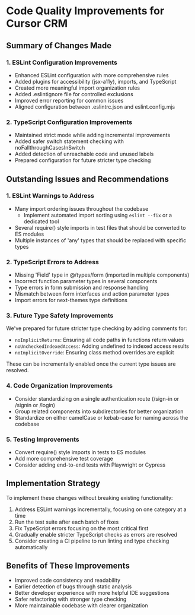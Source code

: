 # Code Quality Improvements for Cursor CRM

## Summary of Changes Made

### 1. ESLint Configuration Improvements
- Enhanced ESLint configuration with more comprehensive rules
- Added plugins for accessibility (jsx-a11y), imports, and TypeScript
- Created more meaningful import organization rules
- Added .eslintignore file for controlled exclusions
- Improved error reporting for common issues
- Aligned configuration between .eslintrc.json and eslint.config.mjs

### 2. TypeScript Configuration Improvements
- Maintained strict mode while adding incremental improvements
- Added safer switch statement checking with noFallthroughCasesInSwitch
- Added detection of unreachable code and unused labels
- Prepared configuration for future stricter type checking

## Outstanding Issues and Recommendations

### 1. ESLint Warnings to Address
- Many import ordering issues throughout the codebase
  - Implement automated import sorting using `eslint --fix` or a dedicated tool
- Several require() style imports in test files that should be converted to ES modules
- Multiple instances of 'any' types that should be replaced with specific types

### 2. TypeScript Errors to Address
- Missing 'Field' type in @/types/form (imported in multiple components)
- Incorrect function parameter types in several components
- Type errors in form submission and response handling
- Mismatch between form interfaces and action parameter types
- Import errors for next-themes type definitions

### 3. Future Type Safety Improvements
We've prepared for future stricter type checking by adding comments for:
- `noImplicitReturns`: Ensuring all code paths in functions return values
- `noUncheckedIndexedAccess`: Adding undefined to indexed access results
- `noImplicitOverride`: Ensuring class method overrides are explicit

These can be incrementally enabled once the current type issues are resolved.

### 4. Code Organization Improvements
- Consider standardizing on a single authentication route (/sign-in or /signin or /login)
- Group related components into subdirectories for better organization
- Standardize on either camelCase or kebab-case for naming across the codebase

### 5. Testing Improvements
- Convert require() style imports in tests to ES modules
- Add more comprehensive test coverage
- Consider adding end-to-end tests with Playwright or Cypress

## Implementation Strategy

To implement these changes without breaking existing functionality:

1. Address ESLint warnings incrementally, focusing on one category at a time
2. Run the test suite after each batch of fixes
3. Fix TypeScript errors focusing on the most critical first
4. Gradually enable stricter TypeScript checks as errors are resolved
5. Consider creating a CI pipeline to run linting and type checking automatically

## Benefits of These Improvements

- Improved code consistency and readability
- Earlier detection of bugs through static analysis
- Better developer experience with more helpful IDE suggestions
- Safer refactoring with stronger type checking
- More maintainable codebase with clearer organization 